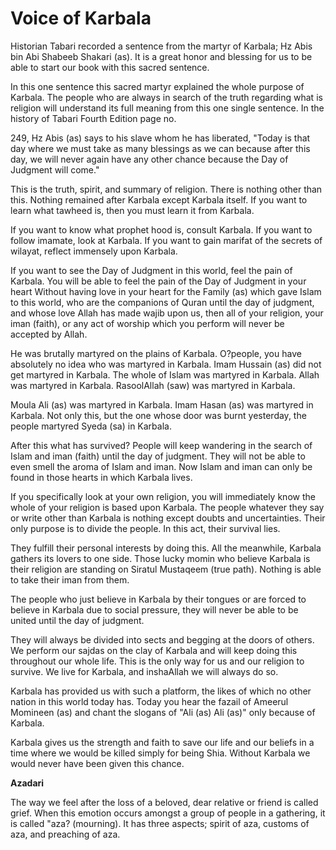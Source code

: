 Voice of Karbala
================

Historian Tabari recorded a sentence from the martyr of Karbala; Hz
Abis bin Abi Shabeeb Shakari (as). It is a great honor and blessing for
us to be able to start our book with this sacred sentence.

In this one sentence this sacred martyr explained the whole purpose of
Karbala. The people who are always in search of the truth regarding what
is religion will understand its full meaning from this one single
sentence. In the history of Tabari Fourth Edition page no.

249, Hz Abis (as) says to his slave whom he has liberated, "Today is
that day where we must take as many blessings as we can because after
this day, we will never again have any other chance because the Day of
Judgment will come."

This is the truth, spirit, and summary of religion. There is nothing
other than this. Nothing remained after Karbala except Karbala itself.
If you want to learn what tawheed is, then you must learn it from
Karbala.

If you want to know what prophet hood is, consult Karbala. If you want
to follow imamate, look at Karbala. If you want to gain marifat of the
secrets of wilayat, reflect immensely upon Karbala.

If you want to see the Day of Judgment in this world, feel the pain of
Karbala. You will be able to feel the pain of the Day of Judgment in
your heart Without having love in your heart for the Family (as) which
gave Islam to this world, who are the companions of Quran until the day
of judgment, and whose love Allah has made wajib upon us, then all of
your religion, your iman (faith), or any act of worship which you
perform will never be accepted by Allah.

He was brutally martyred on the plains of Karbala. O?people, you have
absolutely no idea who was martyred in Karbala. Imam Hussain (as) did
not get martyred in Karbala. The whole of Islam was martyred in Karbala.
Allah was martyred in Karbala. RasoolAllah (saw) was martyred in
Karbala.

Moula Ali (as) was martyred in Karbala. Imam Hasan (as) was martyred in
Karbala. Not only this, but the one whose door was burnt yesterday, the
people martyred Syeda (sa) in Karbala.

After this what has survived? People will keep wandering in the search
of Islam and iman (faith) until the day of judgment. They will not be
able to even smell the aroma of Islam and iman. Now Islam and iman can
only be found in those hearts in which Karbala lives.

If you specifically look at your own religion, you will immediately
know the whole of your religion is based upon Karbala. The people
whatever they say or write other than Karbala is nothing except doubts
and uncertainties. Their only purpose is to divide the people. In this
act, their survival lies.

They fulfill their personal interests by doing this. All the meanwhile,
Karbala gathers its lovers to one side. Those lucky momin who believe
Karbala is their religion are standing on Siratul Mustaqeem (true path).
Nothing is able to take their iman from them.

The people who just believe in Karbala by their tongues or are forced
to believe in Karbala due to social pressure, they will never be able to
be united until the day of judgment.

They will always be divided into sects and begging at the doors of
others. We perform our sajdas on the clay of Karbala and will keep doing
this throughout our whole life. This is the only way for us and our
religion to survive. We live for Karbala, and inshaAllah we will always
do so.

Karbala has provided us with such a platform, the likes of which no
other nation in this world today has. Today you hear the fazail of
Ameerul Momineen (as) and chant the slogans of "Ali (as) Ali (as)" only
because of Karbala.

Karbala gives us the strength and faith to save our life and our
beliefs in a time where we would be killed simply for being Shia.
Without Karbala we would never have been given this chance.


**Azadari**

The way we feel after the loss of a beloved, dear relative or friend is
called grief. When this emotion occurs amongst a group of people in a
gathering, it is called "aza? (mourning). It has three aspects; spirit
of aza, customs of aza, and preaching of aza.


